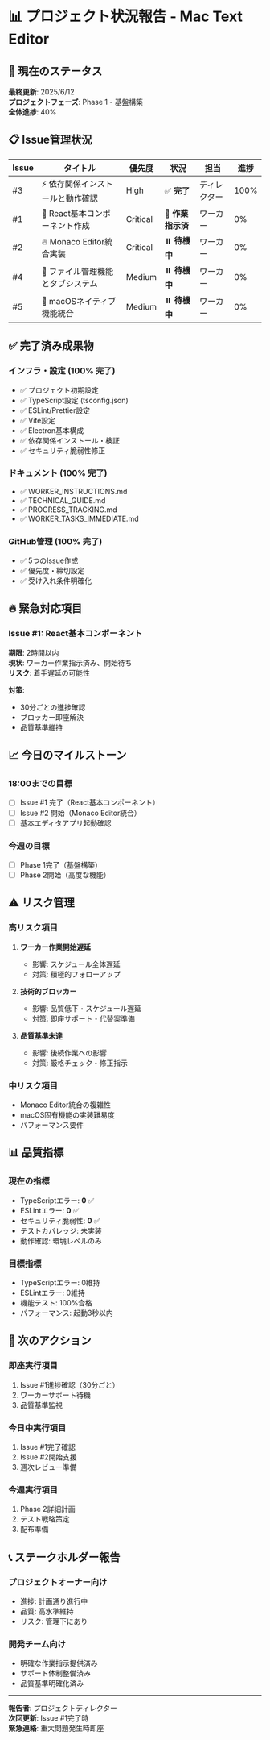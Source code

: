 # 📊 プロジェクト状況報告 - Mac Text Editor

## 🎯 現在のステータス

**最終更新**: 2025/6/12  
**プロジェクトフェーズ**: Phase 1 - 基盤構築  
**全体進捗**: 40%

## 📋 Issue管理状況

| Issue | タイトル | 優先度 | 状況 | 担当 | 進捗 |
|-------|---------|--------|------|------|------|
| #3 | ⚡ 依存関係インストールと動作確認 | High | ✅ **完了** | ディレクター | 100% |
| #1 | 🚨 React基本コンポーネント作成 | Critical | 🔄 **作業指示済** | ワーカー | 0% |
| #2 | 🔥 Monaco Editor統合実装 | Critical | ⏸️ **待機中** | ワーカー | 0% |
| #4 | 🎨 ファイル管理機能とタブシステム | Medium | ⏸️ **待機中** | ワーカー | 0% |
| #5 | 🍎 macOSネイティブ機能統合 | Medium | ⏸️ **待機中** | ワーカー | 0% |

## ✅ 完了済み成果物

### インフラ・設定 (100% 完了)
- ✅ プロジェクト初期設定
- ✅ TypeScript設定 (tsconfig.json)
- ✅ ESLint/Prettier設定
- ✅ Vite設定
- ✅ Electron基本構成
- ✅ 依存関係インストール・検証
- ✅ セキュリティ脆弱性修正

### ドキュメント (100% 完了)  
- ✅ WORKER_INSTRUCTIONS.md
- ✅ TECHNICAL_GUIDE.md
- ✅ PROGRESS_TRACKING.md
- ✅ WORKER_TASKS_IMMEDIATE.md

### GitHub管理 (100% 完了)
- ✅ 5つのIssue作成
- ✅ 優先度・締切設定
- ✅ 受け入れ条件明確化

## 🔥 緊急対応項目

### Issue #1: React基本コンポーネント
**期限**: 2時間以内  
**現状**: ワーカー作業指示済み、開始待ち  
**リスク**: 着手遅延の可能性  

**対策**:
- 30分ごとの進捗確認
- ブロッカー即座解決
- 品質基準維持

## 📈 今日のマイルストーン

### 18:00までの目標
- [ ] Issue #1 完了（React基本コンポーネント）
- [ ] Issue #2 開始（Monaco Editor統合）
- [ ] 基本エディタアプリ起動確認

### 今週の目標
- [ ] Phase 1完了（基盤構築）
- [ ] Phase 2開始（高度な機能）

## ⚠️ リスク管理

### 高リスク項目
1. **ワーカー作業開始遅延** 
   - 影響: スケジュール全体遅延
   - 対策: 積極的フォローアップ

2. **技術的ブロッカー**
   - 影響: 品質低下・スケジュール遅延  
   - 対策: 即座サポート・代替案準備

3. **品質基準未達**
   - 影響: 後続作業への影響
   - 対策: 厳格チェック・修正指示

### 中リスク項目
- Monaco Editor統合の複雑性
- macOS固有機能の実装難易度
- パフォーマンス要件

## 📊 品質指標

### 現在の指標
- TypeScriptエラー: **0** ✅
- ESLintエラー: **0** ✅  
- セキュリティ脆弱性: **0** ✅
- テストカバレッジ: 未実装
- 動作確認: 環境レベルのみ

### 目標指標
- TypeScriptエラー: 0維持
- ESLintエラー: 0維持
- 機能テスト: 100%合格
- パフォーマンス: 起動3秒以内

## 🚀 次のアクション

### 即座実行項目
1. Issue #1進捗確認（30分ごと）
2. ワーカーサポート待機
3. 品質基準監視

### 今日中実行項目  
1. Issue #1完了確認
2. Issue #2開始支援
3. 週次レビュー準備

### 今週実行項目
1. Phase 2詳細計画
2. テスト戦略策定
3. 配布準備

## 📞 ステークホルダー報告

### プロジェクトオーナー向け
- 進捗: 計画通り進行中
- 品質: 高水準維持
- リスク: 管理下にあり

### 開発チーム向け  
- 明確な作業指示提供済み
- サポート体制整備済み
- 品質基準明確化済み

---

**報告者**: プロジェクトディレクター  
**次回更新**: Issue #1完了時  
**緊急連絡**: 重大問題発生時即座
